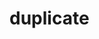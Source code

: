 # duplicate
```{include} /book/1 mechanics/1K apply newton/1K10 Dynamic Torque/1K1005 Throwing a Basketball/1K1005.md
```

